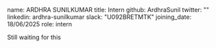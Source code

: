 name: ARDHRA SUNILKUMAR
title: Intern
github: ArdhraSunil
twitter: ""
linkedin: ardhra-sunilkumar
slack: "U092BRETMTK"
joining_date: 18/06/2025
role: intern

Still waiting for this

